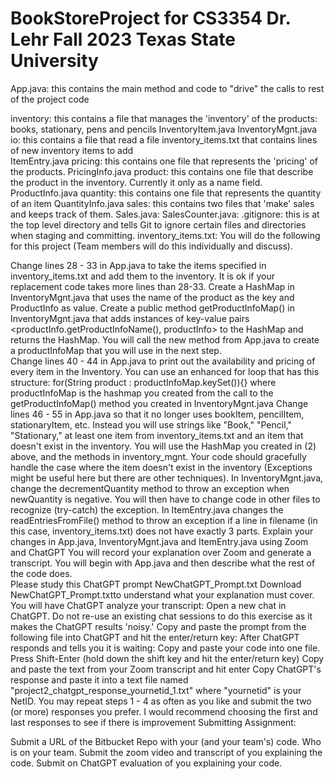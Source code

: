 # BookStoreProject for CS3354 Dr. Lehr Fall 2023 Texas State University
App.java:  this contains the main method and code to "drive" the calls to rest of the project code

inventory: this contains a file that manages the 'inventory' of the products: books, stationary, pens and pencils
InventoryItem.java
InventoryMgnt.java
io: this contains a file that read a file inventory_items.txt that contains lines of new inventory items to add  
ItemEntry.java
pricing: this contains one file that represents  the 'pricing' of the products.
PricingInfo.java
product: this contains one file that describe the product in the inventory.   Currently it only as a name field.
ProductInfo.java
quantity: this contains one file that represents the quantity of an item
QuantityInfo.java
sales: this contains two files that 'make' sales and keeps track of them.
Sales.java: 
SalesCounter.java:
.gitignore: this is at the top level directory and tells Git to ignore certain files and directories when staging and committing.
inventory_items.txt: 
You will do the following for this project (Team members will do this individually and discuss). 

Change lines 28 - 33 in App.java to take the items specified in inventory_items.txt and add them to the inventory.  It is ok if your replacement code takes more lines than 28-33.
Create a HashMap in InventoryMgnt.java that uses the name of the product as the key and ProductInfo as value.  Create a public method getProductInfoMap() in InventoryMgnt.java that adds instances of key-value pairs <productInfo.getProductInfoName(), productInfo> to the HashMap and returns the HashMap.  You will call the new method from App.java to create a productInfoMap that you will use in the next step.  
Change lines 40 - 44 in App.java to print out the availability and pricing of every item in the Inventory. You can use an enhanced for loop that has this structure:
for(String product : productInfoMap.keySet()){} where productInfoMap is the hashmap you created from the call to the getProductInfoMap() method you created in InventoryMgnt.java
Change lines 46 - 55 in App.java so that it no longer uses bookItem, pencilItem, stationaryItem, etc.  Instead you will use strings like "Book," "Pencil," "Stationary," at least one item from inventory_items.txt and an item that doesn't exist in the inventory.  You will use the HashMap you created in (2) above, and the methods in inventory_mgnt.  Your code should gracefully handle the case where the item doesn't exist in the inventory (Exceptions might be useful here but there are other techniques). 
In InventoryMgnt.java, change the decrementQuantity method to throw an exception when newQuantity is negative.  You will then have to change code in other files to recognize (try-catch) the exception. 
In ItemEntry.java changes the readEntriesFromFile() method to throw an exception if a line in filename (in this case, inventory_items.txt) does not have exactly 3 parts. 
Explain your changes in App.java, InventoryMgnt.java and ItemEntry.java using Zoom and ChatGPT
You will record your explanation over Zoom and generate a transcript. 
You will begin with App.java and then describe what the rest of the code does.  
Please study this ChatGPT prompt NewChatGPT_Prompt.txt Download NewChatGPT_Prompt.txtto understand what your explanation must cover. 
You will have ChatGPT analyze your transcript:
Open a new chat in ChatGPT.  Do not re-use an existing chat sessions to do this exercise as it makes the ChatGPT results 'noisy.'
Copy and paste the prompt from the following file into ChatGPT and hit the enter/return key:
After ChatGPT responds and tells you it is waiting:
Copy and paste your code into one file.
Press Shift-Enter (hold down the shift key and hit the enter/return key)
Copy and paste the text from your Zoom transcript and hit enter
Copy ChatGPT's response and paste it into a text file named "project2_chatgpt_response_yournetid_1.txt" where "yournetid" is your NetID.
You may repeat steps 1 - 4 as often as you like and submit the two (or more) responses you prefer.  I would recommend choosing the first and last responses to see if there is improvement
Submitting Assignment:

Submit a URL of the Bitbucket Repo with your (and your team's) code.
Who is on your team. 
Submit the zoom video and transcript of you explaining the code.
Submit on ChatGPT evaluation of you explaining your code. 
